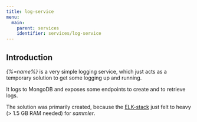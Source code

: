 ```yaml
---
title: log-service
menu:
  main:
    parent: services
    identifier: services/log-service
---
```


## Introduction

_{%=name%}_ is a very simple logging service, which just acts as a temporary solution to get some logging up and running.

It logs to MongoDB and exposes some endpoints to create and to retrieve logs.

The solution was primarily created, because the [ELK-stack](https://github.com/deviantony/docker-elk) just felt to heavy (> 1.5 GB RAM needed) for _sammler_.
